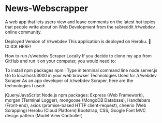 # News-Webscrapper

A web app that lets users view and leave comments on the latest hot topics that people write about on Web Development from the subreddit /r/webdev online community.

Deployed Version of /r/webdev
This application is deployed on Heroku.
🔗 CLICK HERE!

How to run /r/webdev Scraper Locally
If you decide to clone my app from GitHub and run it on your computer, you would need to:

To install npm packages npm i
Type in terminal command line node server.js
Go to localhost:3000 in your web browser
Technologies Used for /r/webdev Scraper
As an app developer of /r/webdev Scraper, here are the technologies I used:

jQuery/JavaScript
Node.js
npm packages: Express (Web Framework), morgan (Terminal Logger), mongoose (MongoDB Database), Handlebars (Front-end), axios (promise-based HTTP client-request), cheerio (Web Scrapping)
Heroku (Cloud Platform)
Bootstrap, CSS, Google Font
MVC design pattern (Model View Controller)
